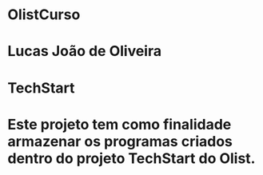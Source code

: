 # OlistCurso

# Lucas João de Oliveira

# TechStart

# Este projeto tem como finalidade armazenar os programas criados dentro do projeto TechStart do Olist. 